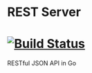 # REST Server
[![Build Status](https://travis-ci.org/ATetiukhin/REST_Server.svg?branch=master)](https://travis-ci.org/ATetiukhin/REST_Server)
=============================

RESTful JSON API in Go
